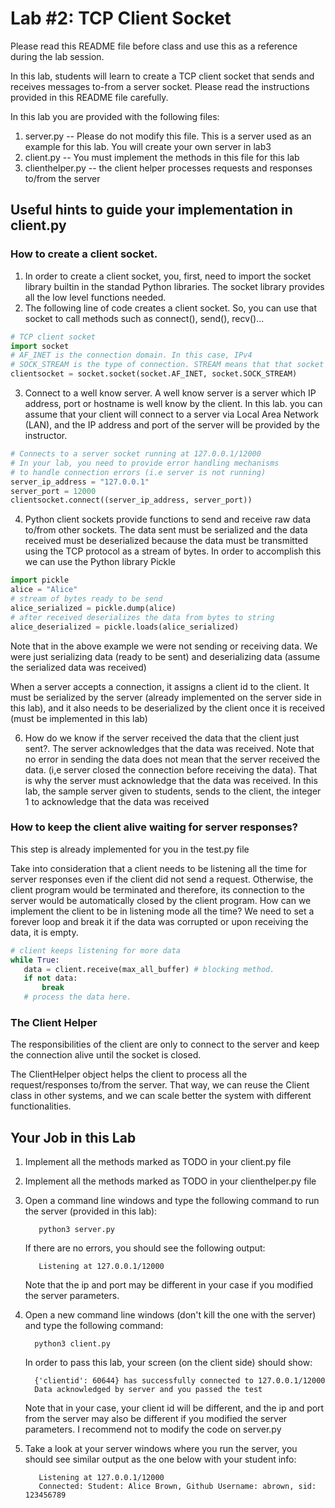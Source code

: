 # Lab #2: TCP Client Socket 
Please read this README file before class and use this as a reference during the lab session. 

In this lab, students will learn to create a TCP client socket that sends and receives messages to-from a 
server socket. Please read the instructions provided in this README file carefully. 

In this lab you are provided with the following files:

   1. server.py -- Please do not modify this file. This is a server used as an example for this lab. You will
      create your own server in lab3
   2. client.py -- You must implement the methods in this file for this lab
   3. clienthelper.py -- the client helper processes requests and responses to/from the server   

## Useful hints to guide your implementation in client.py  

### How to create a client socket. 

1. In order to create a client socket, you, first,  need to import the socket library builtin in the standad Python libraries.
The socket library provides all the low level functions needed.
2. The following line of code creates a client socket. So, you can use that socket to call 
methods such as connect(), send(), recv()...
```python
# TCP client socket
import socket
# AF_INET is the connection domain. In this case, IPv4
# SOCK_STREAM is the type of connection. STREAM means that that socket will use a TCP based connection
clientsocket = socket.socket(socket.AF_INET, socket.SOCK_STREAM) 
```  
3. Connect to a well know server. A well know server is a server which IP address, port or hostname is well know by the 
client. In this lab. you can assume that your client will connect to a server via Local Area Network (LAN), and the IP 
address and port of the server will be provided by the instructor. 
```python
# Connects to a server socket running at 127.0.0.1/12000
# In your lab, you need to provide error handling mechanisms
# to handle connection errors (i.e server is not running)
server_ip_address = "127.0.0.1"
server_port = 12000
clientsocket.connect((server_ip_address, server_port))
```
4. Python client sockets provide functions to send and receive raw data to/from other sockets. The data sent must be 
serialized and the data received must be deserialized because the data must be transmitted using
the TCP protocol as a stream of bytes. In order to accomplish this we can use the Python library Pickle 
```python
import pickle 
alice = "Alice"
# stream of bytes ready to be send
alice_serialized = pickle.dump(alice)
# after received deserializes the data from bytes to string  
alice_deserialized = pickle.loads(alice_serialized) 

```
Note that in the above example we were not sending or receiving data. We were just serializing data (ready to be sent) 
and deserializing data (assume the serialized data was received)

When a server accepts a connection, it assigns a client id to the client. It must be serialized by the server (already
implemented on the server side in this lab), and it also needs to be deserialized by the client once it is received 
(must be implemented in this lab)


6. How do we know if the server received the data that the client just sent?. The server acknowledges that the data was 
received. Note that no error in sending the data does not mean that the server received the data. 
(i,e server closed the connection before receiving the data). That is why the server must acknowledge that the
data was received. In this lab, the sample server given to students, sends to the client, the integer 1 to acknowledge that the 
data was received 

### How to keep the client alive waiting for server responses?
This step is already implemented for you in the test.py file

Take into consideration that a client needs to be listening all the time for server responses even if the client did not 
send a request. Otherwise, the client program would be terminated and therefore, its connection to the server would 
be automatically closed by the client program. How can we implement the client to be in listening mode all the time? 
We need to set a forever loop and break it if the data was corrupted or upon receiving the data, it is empty. 

```python
# client keeps listening for more data
while True: 
   data = client.receive(max_all_buffer) # blocking method. 
   if not data: 
       break
   # process the data here.
```
### The Client Helper 

The responsibilities of the client are only to connect to the server and keep the connection alive until the
socket is closed. 

The ClientHelper object helps the client to process all the request/responses to/from the server. That way, we can
reuse the Client class in other systems, and we can scale better the system with different functionalities.  

## Your Job in this Lab

1. Implement all the methods marked as TODO in your client.py file

2. Implement all the methods marked as TODO in your clienthelper.py file

3. Open a command line windows and type the following command to run the server (provided in this lab): 
   
   ```shell script
      python3 server.py
   ``` 
   
   If there are no errors, you should see the following output:
    
   ```shell script
      Listening at 127.0.0.1/12000 
   ``` 
   Note that the ip and port may be different in your case if you modified the server parameters. 

4. Open a new command line windows (don't kill the one with the server) and type the following command: 
    
    ```shell script
      python3 client.py
    ``` 
   
   In order to pass this lab, your screen (on the client side) should show: 
   
    ```shell script
      {'clientid': 60644} has successfully connected to 127.0.0.1/12000
      Data acknowledged by server and you passed the test
    ``` 
   
   Note that in your case, your client id will be different, and the ip and port from the server may also be different 
   if you modified the server parameters. I recommend not to modify the code on server.py
   
5. Take a look at your server windows where you run the server, you should see similar output as the one below
with your student info:

    ```shell script
       Listening at 127.0.0.1/12000
       Connected: Student: Alice Brown, Github Username: abrown, sid: 123456789
    ```


